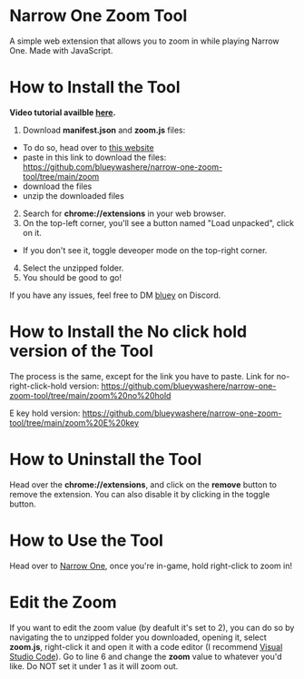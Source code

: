 # Narrow One Zoom Tool
A simple web extension that allows you to zoom in while playing Narrow One.
Made with JavaScript.

# How to Install the Tool

**Video tutorial availble [here](https://www.youtube.com/watch?v=aGStFX5HJfk).**

1. Download **manifest.json** and **zoom.js** files:
- To do so, head over to [this website](https://download-directory.github.io/)
- paste in this link to download the files: https://github.com/blueywashere/narrow-one-zoom-tool/tree/main/zoom
- download the files
- unzip the downloaded files
2. Search for **chrome://extensions** in your web browser.
3. On the top-left corner, you'll see a button named "Load unpacked", click on it.
- If you don't see it, toggle deveoper mode on the top-right corner.
4. Select the unzipped folder.
5. You should be good to go!

If you have any issues, feel free to DM [bluey](https://discordapp.com/users/811660341297020929) on Discord.

# How to Install the No click hold version of the Tool

The process is the same, except for the link you have to paste. Link for no-right-click-hold version: https://github.com/blueywashere/narrow-one-zoom-tool/tree/main/zoom%20no%20hold

E key hold version: https://github.com/blueywashere/narrow-one-zoom-tool/tree/main/zoom%20E%20key

# How to Uninstall the Tool

Head over the **chrome://extensions**, and click on the **remove** button to remove the extension. You can also disable it by clicking in the toggle button.

# How to Use the Tool

Head over to [Narrow One](https://narrow.one/), once you're in-game, hold right-click to zoom in!

# Edit the Zoom

If you want to edit the zoom value (by deafult it's set to 2), you can do so by navigating the to unzipped folder you downloaded, opening it, select **zoom.js**, right-click it and open it with a code editor (I recommend [Visual Studio Code](https://code.visualstudio.com/download)). Go to line 6 and change the **zoom** value to whatever you'd like. Do NOT set it under 1 as it will zoom out.
